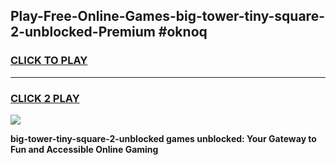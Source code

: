 
## Play-Free-Online-Games-big-tower-tiny-square-2-unblocked-Premium #oknoq
<h3>
<a href="https://premium.freeplayer.one?title=big-tower-tiny-square-2-unblocked&ref=8M">CLICK TO PLAY</a></h3>
<hr>

<h3>
<a href="https://premium.freeplayer.one?title=big-tower-tiny-square-2-unblocked&ref=8M">CLICK 2 PLAY</a>
  
</h3>

<a href="https://premium.freeplayer.one?title=big-tower-tiny-square-2-unblocked&ref=8M"><img src="https://clearcache.store/games.png"></a>


**big-tower-tiny-square-2-unblocked games unblocked: Your Gateway to Fun and Accessible Online Gaming**
